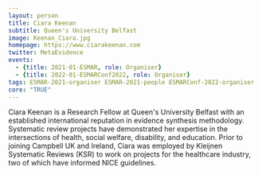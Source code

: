```yaml
---
layout: person
title: Ciara Keenan
subtitle: Queen's University Belfast
image: Keenan_Ciara.jpg
homepage: https://www.ciarakeenan.com
twitter: MetaEvidence
events:
  - {title: 2021-01-ESMAR, role: Organiser}
  - {title: 2022-01-ESMARConf2022, role: Organiser}
tags: ESMAR-2021-organiser ESMAR-2021-people ESMARConf-2022-organiser
core: "TRUE"
---
```

Ciara Keenan is a Research Fellow at Queen's University Belfast with an established international reputation in evidence synthesis methodology. Systematic review projects have demonstrated her expertise in the intersections of health, social welfare, disability, and education. Prior to joining Campbell UK and Ireland, Ciara was employed by Kleijnen Systematic Reviews (KSR) to work on projects for the healthcare industry, two of which have informed NICE guidelines.